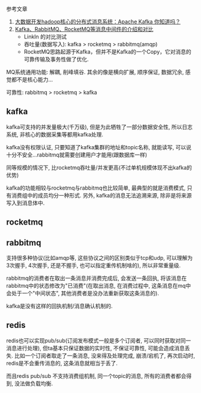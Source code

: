 参考文章

1. [大数据开发hadoop核心的分布式消息系统：Apache Kafka 你知道吗？](https://zhuanlan.zhihu.com/p/68296661)
2. [Kafka、RabbitMQ、RocketMQ等消息中间件的介绍和对比](https://blog.csdn.net/yunfeng482/article/details/72856762)
    - LinkIn 的对比测试
    - 吞吐量(数据写入): kafka > rocketmq > rabbitmq(amqp)
    - RocketMQ思路起源于Kafka，但并不是Kafka的一个Copy，它对消息的可靠传输及事务性做了优化.

MQ系统通用功能: 解耦, 削峰填谷. 其余的像是横向扩展, 顺序保证, 数据冗余, 感觉都不是核心能力...

可靠性: rabbitmq > rocketmq > kafka

## kafka

kafka可支持的并发量极大(千万级), 但是为此牺牲了一部分数据安全性, 所以日志系统, 非核心的数据采集等都用kafka处理.

kafka没有权限认证, 只要知道了kafka集群的地址和topic名称, 就能读写, 可以说十分不安全...rabbitmq就需要创建用户才能用(跟数据库一样)

同等规模的情况下, 比rocketmq吞吐量/并发更高(不过单机规模体现不出kafka的优势)

kafka的功能相较与rocketmq与rabbitmq也比较简单, 最典型的就是消费模式, 只有消费组中的成员均分一种形式. 另外, kafka的消息无法追溯来源, 除非是将来源写入到消息体中.

## rocketmq



## rabbitmq

支持很多种协议(比如amqp等, 这些协议之间的区别类似于tcp和udp, 可以理解为3次握手, 4次握手, 还是不握手, 也可以指定重传机制啥的), 所以非常重量级.

rabbitmq的消费者在取出一条消息并消费完成后, 会发送一条回执, 将该消息在rabbitmq中的状态修改为"已消费"(在取出消息, 在消费过程中, 这条消息在mq中会处于一个"中间状态", 其他消费者是没办法重新获取这条消息的). 

kafka是没有这样的回执机制/消息确认机制的.

## redis

redis也可以实现pub/sub(订阅发布模式一般是多个订阅者, 可以同时获取对同一消息进行处理), 但ta基本只保证数据的实时性, 不保证可靠性, 可能会造成消息丢失. 比如一个订阅者取走了一条消息, 没来得及处理完成, 崩溃/宕机了, 再次启动时, redis是不会重传消息的, 这条消息就相当于丢了.

而且redis pub/sub 不支持消费组机制, 同一个topic的消息, 所有的消费者都会得到, 没法做负载均衡.

